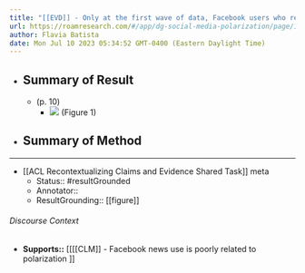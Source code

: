 ```yaml
---
title: "[[EVD]] - Only at the first wave of data, Facebook users who reported higher differences between feeling-thermometer measures for their own party vs. the other party were more likely to view news on Facebook  - [[@beamFacebookNewsPolarization2018]]"
url: https://roamresearch.com/#/app/dg-social-media-polarization/page/1JvBH0nCz
author: Flavia Batista
date: Mon Jul 10 2023 05:34:52 GMT-0400 (Eastern Daylight Time)
---
```


- ## Summary of Result
    - (p. 10)
        - ![](https://firebasestorage.googleapis.com/v0/b/firescript-577a2.appspot.com/o/imgs%2Fapp%2Fdg-social-media-polarization%2FfuLKsbuE9F.06.57%20PM.png?alt=media&token=9db1bb80-8d54-42f4-9b06-2e1a5d1cf13d) (Figure 1)
- ## Summary of Method
- ---
- [[ACL Recontextualizing Claims and Evidence Shared Task]] meta
    - Status:: #resultGrounded
    - Annotator::
    - ResultGrounding:: [[figure]]

###### Discourse Context

- **Supports::** [[[[CLM]] - Facebook news use is poorly related to polarization ]]
